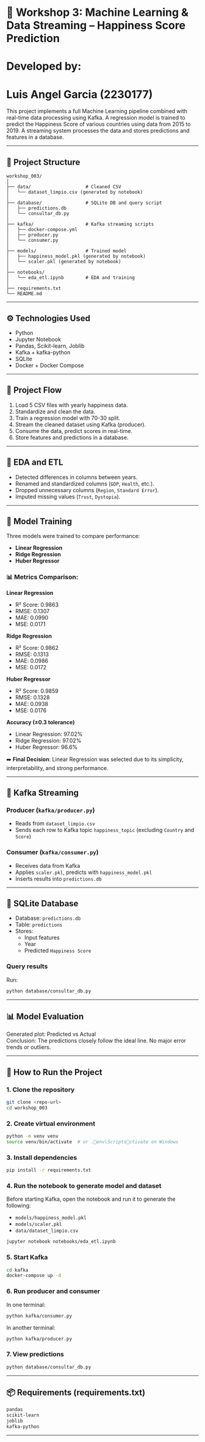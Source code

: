 # 🧠 Workshop 3: Machine Learning & Data Streaming – Happiness Score Prediction
# Developed by:
# Luis Angel Garcia (2230177)

This project implements a full Machine Learning pipeline combined with real-time data processing using Kafka. A regression model is trained to predict the Happiness Score of various countries using data from 2015 to 2019. A streaming system processes the data and stores predictions and features in a database.

---

## 📁 Project Structure

```
workshop_003/
│
├── data/                    # Cleaned CSV
│   └── dataset_limpio.csv (generated by notebook)
│
├── database/                # SQLite DB and query script
│   ├── predictions.db
│   └── consultar_db.py
│
├── kafka/                   # Kafka streaming scripts
│   ├── docker-compose.yml
│   ├── producer.py
│   └── consumer.py
│
├── models/                  # Trained model
│   ├── happiness_model.pkl (generated by notebook)
│   └── scaler.pkl (generated by notebook)
│
├── notebooks/
│   └── eda_etl.ipynb        # EDA and training
│
├── requirements.txt
└── README.md
```

---

## ⚙️ Technologies Used

* Python
* Jupyter Notebook
* Pandas, Scikit-learn, Joblib
* Kafka + kafka-python
* SQLite
* Docker + Docker Compose

---

## 🔄 Project Flow

1. Load 5 CSV files with yearly happiness data.
2. Standardize and clean the data.
3. Train a regression model with 70-30 split.
4. Stream the cleaned dataset using Kafka (producer).
5. Consume the data, predict scores in real-time.
6. Store features and predictions in a database.

---

## 🧹 EDA and ETL

* Detected differences in columns between years.
* Renamed and standardized columns (`GDP`, `Health`, etc.).
* Dropped unnecessary columns (`Region`, `Standard Error`).
* Imputed missing values (`Trust`, `Dystopia`).

---

## 🧠 Model Training

Three models were trained to compare performance:
- **Linear Regression**
- **Ridge Regression**
- **Huber Regressor**

### 📊 Metrics Comparison:

**Linear Regression**
- R² Score: 0.9863
- RMSE: 0.1307
- MAE: 0.0990
- MSE: 0.0171

**Ridge Regression**
- R² Score: 0.9862
- RMSE: 0.1313
- MAE: 0.0986
- MSE: 0.0172

**Huber Regressor**
- R² Score: 0.9859
- RMSE: 0.1328
- MAE: 0.0938
- MSE: 0.0176

**Accuracy (±0.3 tolerance)**
- Linear Regression: 97.02%
- Ridge Regression: 97.02%
- Huber Regressor: 96.6%

➡️ **Final Decision**: Linear Regression was selected due to its simplicity, interpretability, and strong performance.

---

## 🔁 Kafka Streaming

### Producer (`kafka/producer.py`)

* Reads from `dataset_limpio.csv`
* Sends each row to Kafka topic `happiness_topic` (excluding `Country` and `Score`)

### Consumer (`kafka/consumer.py`)

* Receives data from Kafka
* Applies `scaler.pkl`, predicts with `happiness_model.pkl`
* Inserts results into `predictions.db`

---

## 💾 SQLite Database

* Database: `predictions.db`
* Table: `predictions`
* Stores:
  * Input features
  * Year
  * Predicted `Happiness Score`

### Query results

Run:

```bash
python database/consultar_db.py
```

---

## 📊 Model Evaluation

Generated plot: Predicted vs Actual  
Conclusion: The predictions closely follow the ideal line. No major error trends or outliers.

---

## 🚀 How to Run the Project

### 1. Clone the repository

```bash
git clone <repo-url>
cd workshop_003
```

### 2. Create virtual environment

```bash
python -m venv venv
source venv/bin/activate  # or .env\Scriptsctivate on Windows
```

### 3. Install dependencies

```bash
pip install -r requirements.txt
```

### 4. Run the notebook to generate model and dataset

Before starting Kafka, open the notebook and run it to generate the following:
- `models/happiness_model.pkl`
- `models/scaler.pkl`
- `data/dataset_limpio.csv`

```bash
jupyter notebook notebooks/eda_etl.ipynb
```

### 5. Start Kafka

```bash
cd kafka
docker-compose up -d
```

### 6. Run producer and consumer

In one terminal:

```bash
python kafka/consumer.py
```

In another terminal:

```bash
python kafka/producer.py
```

### 7. View predictions

```bash
python database/consultar_db.py
```

---

## 📦 Requirements (requirements.txt)

```txt
pandas
scikit-learn
joblib
kafka-python
```

---
